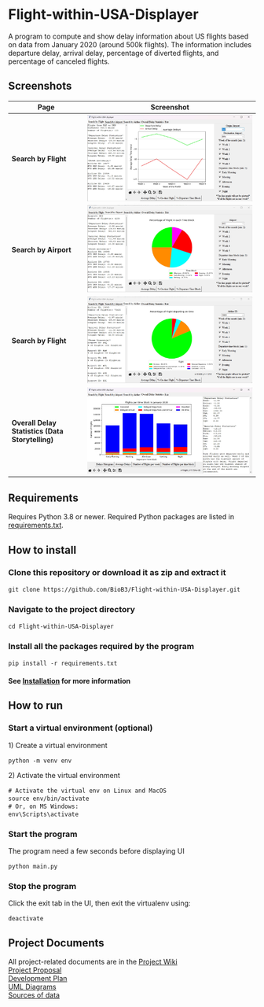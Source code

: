 # Flight-within-USA-Displayer
A program to compute and show delay information about US flights based on data from January 2020 (around 500k flights). The information includes departure delay, arrival delay, percentage of diverted flights, and percentage of canceled flights.

## Screenshots
|Page|Screenshot|
|---|---|
|**Search by Flight**| ![Search by Flight page with average delay graph selected](./screenshots/search_by_flight_page.jpg)|
|**Search by Airport**| ![Search by Airport page with percentage of flight in each time block graph](./screenshots/search_by_airport_page.jpg)|
|**Search by Flight**| ![Search by Airline page with percentage of flight departing on-time graph](./screenshots/search_by_airline_page.jpg)|
|**Overall Delay Statistics (Data Storytelling)**| ![Data Storytelling page with number of flight per time block graph selected](./screenshots/data/data_storytelling_page.jpg)

## Requirements

Requires Python 3.8 or newer.  Required Python packages are listed in [requirements.txt](./requirements.txt).

## How to install
### Clone this repository or download it as zip and extract it
```
git clone https://github.com/BioB3/Flight-within-USA-Displayer.git
```
### Navigate to the project directory
```
cd Flight-within-USA-Displayer
```
### Install all the packages required by the program
```
pip install -r requirements.txt
```
#### See [Installation](https://github.com/BioB3/Flight-within-USA-Displayer/wiki/Installation-Instructions) for more information
## How to run
### Start a virtual environment (optional)
1\) Create a virtual environment
```
python -m venv env
```
2\) Activate the virtual environment</br>
```
# Activate the virtual env on Linux and MacOS
source env/bin/activate
# Or, on MS Windows:
env\Scripts\activate
```
### Start the program
The program need a few seconds before displaying UI
```
python main.py
```
### Stop the program
Click the exit tab in the UI, then exit the virtualenv using:
```
deactivate
```

## Project Documents
All project-related documents are in the [Project Wiki](https://github.com/BioB3/Flight-within-USA-Displayer/wiki)\
[Project Proposal](https://docs.google.com/document/d/1-VZk-_8u3e_cACW_JfGBeHL-G4JEAu5ZTDW7uUpkOSk/edit#heading=h.brkgjcw3i7fl)\
[Development Plan](https://github.com/BioB3/Flight-within-USA-Displayer/wiki/Development-Plan)\
[UML Diagrams](https://github.com/BioB3/Flight-within-USA-Displayer/wiki/Design-Documents-and-UML-Diagrams)\
[Sources of data](https://github.com/BioB3/Flight-within-USA-Displayer/wiki/Sources-of-data)
